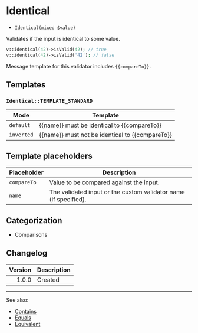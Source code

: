 # Identical

- `Identical(mixed $value)`

Validates if the input is identical to some value.

```php
v::identical(42)->isValid(42); // true
v::identical(42)->isValid('42'); // false
```

Message template for this validator includes `{{compareTo}}`.

## Templates

### `Identical::TEMPLATE_STANDARD`

| Mode       | Template                                        |
|------------|-------------------------------------------------|
| `default`  | {{name}} must be identical to {{compareTo}}     |
| `inverted` | {{name}} must not be identical to {{compareTo}} |

## Template placeholders

| Placeholder | Description                                                      |
|-------------|------------------------------------------------------------------|
| `compareTo` | Value to be compared against the input.                          |
| `name`      | The validated input or the custom validator name (if specified). |

## Categorization

- Comparisons

## Changelog

| Version | Description |
|--------:|-------------|
|   1.0.0 | Created     |

***
See also:

- [Contains](Contains.md)
- [Equals](Equals.md)
- [Equivalent](Equivalent.md)
